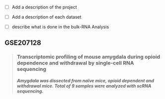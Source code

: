 - [ ] Add a description of the project
- [ ] Add a description of each dataset
- [ ] describe what is done in the bulk-RNA Analysis


## GSE207128
> ### Transcriptomic profiling of mouse amygdala during opioid dependence and withdrawal by single-cell RNA sequencing
> #### *Amygdala was dissected from naïve mice, opioid dependent and withdrawal mice. Total of 9 samples were analyzed with scRNA sequencing.*

